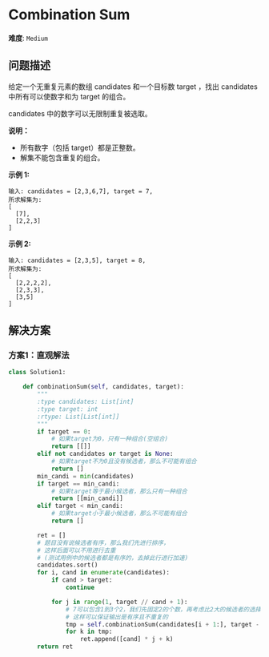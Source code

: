 # Combination Sum

**难度**: `Medium`


## 问题描述

给定一个无重复元素的数组 candidates 和一个目标数 target ，找出 candidates 中所有可以使数字和为 target 的组合。

candidates 中的数字可以无限制重复被选取。

**说明：**

- 所有数字（包括 target）都是正整数。
- 解集不能包含重复的组合。

**示例 1:**

    输入: candidates = [2,3,6,7], target = 7,
    所求解集为:
    [
      [7],
      [2,2,3]
    ]

**示例 2:**

    输入: candidates = [2,3,5], target = 8,
    所求解集为:
    [
      [2,2,2,2],
      [2,3,3],
      [3,5]
    ]


## 解决方案

### 方案1：直观解法

```python
class Solution1:

    def combinationSum(self, candidates, target):
        """
        :type candidates: List[int]
        :type target: int
        :rtype: List[List[int]]
        """
        if target == 0:
            # 如果target为0，只有一种组合(空组合)
            return [[]]
        elif not candidates or target is None:
            # 如果target不为0且没有候选者，那么不可能有组合
            return []
        min_candi = min(candidates)
        if target == min_candi:
            # 如果target等于最小候选者，那么只有一种组合
            return [[min_candi]]
        elif target < min_candi:
            # 如果target小于最小候选者，那么不可能有组合
            return []

        ret = []
        # 题目没有说候选者有序，那么我们先进行排序，
        # 这样后面可以不用进行去重
        # (测试用例中的候选者都是有序的，去掉此行进行加速)
        candidates.sort()
        for i, cand in enumerate(candidates):
            if cand > target:
                continue

            for j in range(1, target // cand + 1):
                # 7可以包含1到3个2，我们先固定2的个数，再考虑比2大的候选者的选择，
                # 这样可以保证输出是有序且不重复的
                tmp = self.combinationSum(candidates[i + 1:], target - j * cand)
                for k in tmp:
                    ret.append([cand] * j + k)
        return ret
```
